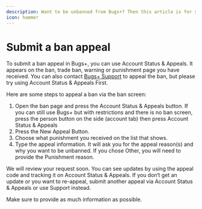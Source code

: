 ```yaml
---
description: Want to be unbanned from Bugs+? Then this article is for you!
icon: hammer
---
```


# Submit a ban appeal

To submit a ban appeal in Bugs+, you can use Account Status & Appeals. It appears on the ban, trade ban, warning or punishment page you have received. You can also contact [Bugs+ Support](http://bugsplus.me/support) to appeal the ban, but please try using Account Status & Appeals First.

Here are some steps to appeal a ban via the ban screen:

1. Open the ban page and press the Account Status & Appeals button. If you can still use Bugs+ but with restrictions and there is no ban screen, press the person button on the side (account tab) then press Account Status & Appeals
2. Press the New Appeal Button.
3. Choose what punishment you received on the list that shows.
4. Type the appeal information. It will ask you for the appeal reason(s) and why you want to be unbanned. If you chose Other, you will need to provide the Punishment reason.

We will review your request soon. You can see updates by using the appeal code and tracking it on Account Status & Appeals. If you don‘t get an update or you want to re-appeal, submit another appeal via Account Status & Appeals or use Support instead.

Make sure to provide as much information as possible.
